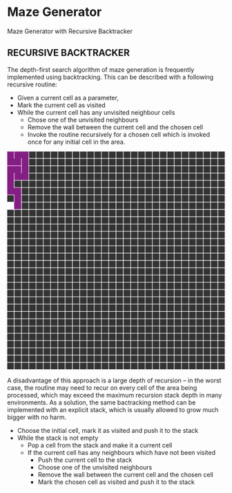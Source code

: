 # Maze Generator
Maze Generator with Recursive Backtracker

## RECURSIVE BACKTRACKER

The depth-first search algorithm of maze generation is frequently implemented using backtracking. This can be described with a following recursive routine:

+ Given a current cell as a parameter,
+ Mark the current cell as visited
+ While the current cell has any unvisited neighbour cells
  + Chose one of the unvisited neighbours
  + Remove the wall between the current cell and the chosen cell
  + Invoke the routine recursively for a chosen cell
which is invoked once for any initial cell in the area.

![](maze-generator.gif)

A disadvantage of this approach is a large depth of recursion – in the worst case, the routine may need to recur on every cell of the area being processed, which may exceed the maximum recursion stack depth in many environments. As a solution, the same bactracking method can be implemented with an explicit stack, which is usually allowed to grow much bigger with no harm.

+ Choose the initial cell, mark it as visited and push it to the stack
+ While the stack is not empty
  + Pop a cell from the stack and make it a current cell
  + If the current cell has any neighbours which have not been visited
    + Push the current cell to the stack
    + Choose one of the unvisited neighbours
    + Remove the wall between the current cell and the chosen cell
    + Mark the chosen cell as visited and push it to the stack
